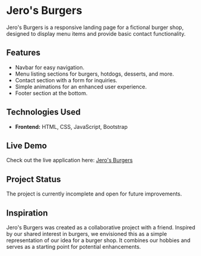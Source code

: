 # Jero's Burgers

Jero's Burgers is a responsive landing page for a fictional burger shop, designed to display menu items and provide basic contact functionality.

## Features

- Navbar for easy navigation.
- Menu listing sections for burgers, hotdogs, desserts, and more.
- Contact section with a form for inquiries.
- Simple animations for an enhanced user experience.
- Footer section at the bottom.

## Technologies Used

- **Frontend:** HTML, CSS, JavaScript, Bootstrap

## Live Demo

Check out the live application here: [Jero's Burgers](https://n1ch.github.io/jeros-burgers/)

## Project Status

The project is currently incomplete and open for future improvements.

## Inspiration

Jero's Burgers was created as a collaborative project with a friend. Inspired by our shared interest in burgers, we envisioned this as a simple representation of our idea for a burger shop. It combines our hobbies and serves as a starting point for potential enhancements.
